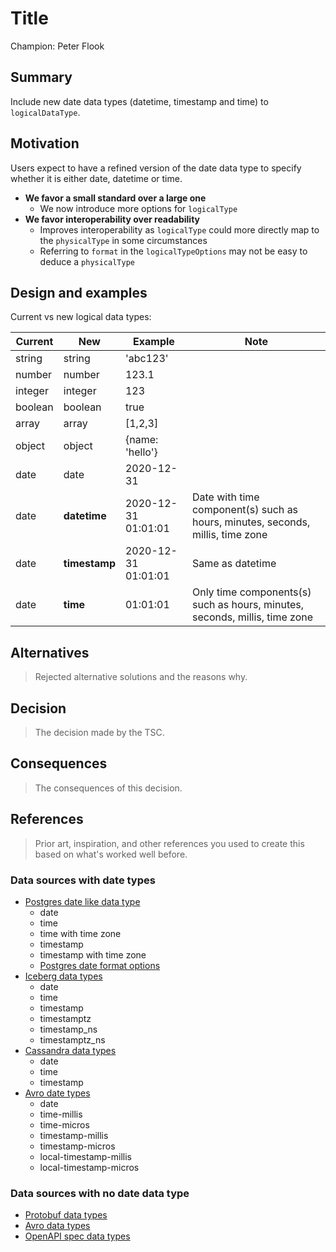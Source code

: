# Title

Champion: Peter Flook

## Summary

Include new date data types (datetime, timestamp and time) to `logicalDataType`.

## Motivation

Users expect to have a refined version of the date data type to specify whether it is either date, datetime or time.

- **We favor a small standard over a large one**
  - We now introduce more options for `logicalType`
- **We favor interoperability over readability**
  - Improves interoperability as `logicalType` could more directly map to the `physicalType` in some circumstances
  - Referring to `format` in the `logicalTypeOptions` may not be easy to deduce a `physicalType`

## Design and examples

Current vs new logical data types:

| Current | New           | Example             | Note                                                                           |
|---------|---------------|---------------------|--------------------------------------------------------------------------------|
| string  | string        | 'abc123'            |                                                                                |
| number  | number        | 123.1               |                                                                                |
| integer | integer       | 123                 |                                                                                |
| boolean | boolean       | true                |                                                                                |
| array   | array         | [1,2,3]             |                                                                                |
| object  | object        | {name: 'hello'}     |                                                                                |
| date    | date          | 2020-12-31          |                                                                                |
| date    | **datetime**  | 2020-12-31 01:01:01 | Date with time component(s) such as hours, minutes, seconds, millis, time zone |
| date    | **timestamp** | 2020-12-31 01:01:01 | Same as datetime                                                               |
| date    | **time**      | 01:01:01            | Only time components(s) such as hours, minutes, seconds, millis, time zone     |

## Alternatives

> Rejected alternative solutions and the reasons why.

## Decision

> The decision made by the TSC.

## Consequences

> The consequences of this decision.

## References

> Prior art, inspiration, and other references you used to create this based on what's worked well before.

### Data sources with date types

- [Postgres date like data type](https://www.postgresql.org/docs/current/datatype-datetime.html)
  - date
  - time
  - time with time zone
  - timestamp
  - timestamp with time zone
  - [Postgres date format options](https://www.postgresql.org/docs/current/functions-formatting.html#FUNCTIONS-FORMATTING-DATETIME-TABLE)
- [Iceberg data types](https://iceberg.apache.org/spec/#primitive-types)
  - date
  - time
  - timestamp
  - timestamptz
  - timestamp_ns
  - timestamptz_ns
- [Cassandra data types](https://cassandra.apache.org/doc/stable/cassandra/cql/types.html)
  - date
  - time
  - timestamp
- [Avro date types](https://avro.apache.org/docs/1.11.1/specification/#logical-types)
  - date
  - time-millis
  - time-micros
  - timestamp-millis
  - timestamp-micros
  - local-timestamp-millis
  - local-timestamp-micros

### Data sources with no date data type

- [Protobuf data types](https://protobuf.dev/programming-guides/proto3/#scalar)
- [Avro data types](https://avro.apache.org/docs/1.11.1/specification/#primitive-types)
- [OpenAPI spec data types](https://swagger.io/docs/specification/v3_0/data-models/data-types/)

